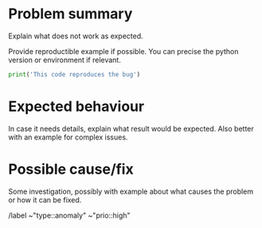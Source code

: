 # Problem summary

Explain what does not work as expected.

Provide reproductible example if possible. You can precise the python version or environment if relevant.

```python
print('This code reproduces the bug')
```

# Expected behaviour

In case it needs details, explain what result would be expected. Also better with an example for complex issues.

# Possible cause/fix

Some investigation, possibly with example about what causes the problem or how it can be fixed.

<!--
# Todo

Update labels according to the situation :

 - [ ] Add a `feature` scope label if relevant
 - [ ] Add a `scope` scope label if relevant
 - [ ] Update the `prio` scope label if needed
-->

<!-- Labels to add by end or do not delete-->
/label ~"type::anomaly" ~"prio::high"
